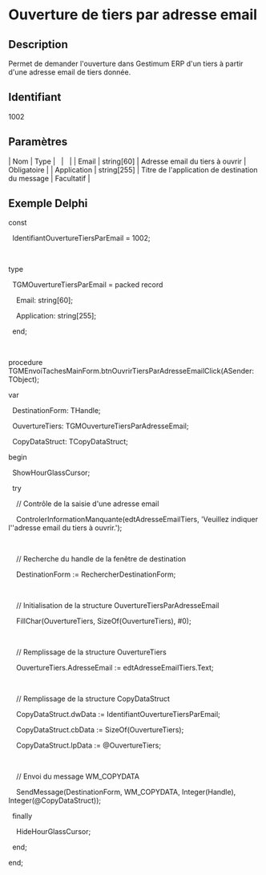 # Ouverture de tiers par adresse email
## Description


Permet de demander l'ouverture dans Gestimum ERP d'un tiers à partir d'une adresse email de tiers donnée.


## Identifiant


1002


## Paramètres









| Nom | Type |   |   |
| Email | string[60] | Adresse email du tiers à ouvrir | Obligatoire |
| Application | string[255] | Titre de l'application de destination du message | Facultatif |


## Exemple Delphi


const


  IdentifiantOuvertureTiersParEmail = 1002;


 


type


  TGMOuvertureTiersParEmail = packed record


    Email: string[60];


    Application: string[255];


  end;


 


procedure TGMEnvoiTachesMainForm.btnOuvrirTiersParAdresseEmailClick(ASender: TObject);


var


  DestinationForm: THandle;


  OuvertureTiers: TGMOuvertureTiersParAdresseEmail;


  CopyDataStruct: TCopyDataStruct;


begin


  ShowHourGlassCursor;


  try


    // Contrôle de la saisie d'une adresse email


    ControlerInformationManquante(edtAdresseEmailTiers, 'Veuillez indiquer l''adresse email du tiers à ouvrir.');


 


    // Recherche du handle de la fenêtre de destination


    DestinationForm := RechercherDestinationForm;


 


    // Initialisation de la structure OuvertureTiersParAdresseEmail


    FillChar(OuvertureTiers, SizeOf(OuvertureTiers), #0);


 


    // Remplissage de la structure OuvertureTiers


    OuvertureTiers.AdresseEmail := edtAdresseEmailTiers.Text;


 


    // Remplissage de la structure CopyDataStruct


    CopyDataStruct.dwData := IdentifiantOuvertureTiersParEmail;


    CopyDataStruct.cbData := SizeOf(OuvertureTiers);


    CopyDataStruct.lpData := @OuvertureTiers;


 


    // Envoi du message WM\_COPYDATA


    SendMessage(DestinationForm, WM\_COPYDATA, Integer(Handle), Integer(@CopyDataStruct));


  finally


    HideHourGlassCursor;


  end;


end;


